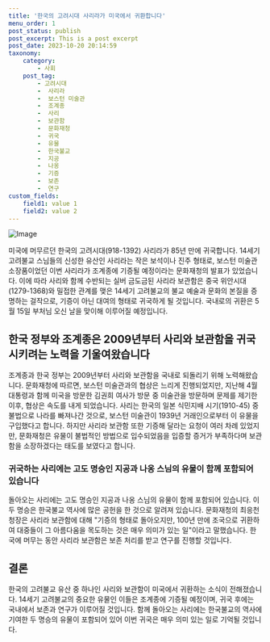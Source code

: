 ```yaml
---
title: '한국의 고려시대 사리라가 미국에서 귀환합니다'
menu_order: 1
post_status: publish
post_excerpt: This is a post excerpt
post_date: 2023-10-20 20:14:59
taxonomy:
    category:
        - 사회
    post_tag:
        - 고려시대
        -  사리라
        -  보스턴 미술관
        -  조계종
        -  사리
        -  보관함
        -  문화재청
        -  귀국
        -  유물
        -  한국불교
        -  지공
        -  나옹
        -  기증
        -  보존
        -  연구
custom_fields:
    field1: value 1
    field2: value 2
---
```


![Image](https://imgnews.pstatic.net/image/640/2024/02/06/0000049706_001_20240206194803663.jpg?type=w647)


미국에 머무르던 한국의 고려시대(918-1392) 사리라가 85년 만에 귀국합니다. 14세기 고려불교 스님들의 신성한 유산인 사리라는 작은 보석이나 진주 형태로, 보스턴 미술관 소장품이었던 이번 사리라가 조계종에 기증될 예정이라는 문화재청의 발표가 있었습니다. 이에 따라 사리와 함께 수반되는 실버 금도금된 사리라 보관함은 중국 위안시대(1279-1368)와 밀접한 관계를 맺은 14세기 고려불교의 불교 예술과 문화의 본질을 증명하는 걸작으로, 기증이 아닌 대여의 형태로 귀국하게 될 것입니다. 국내로의 귀환은 5월 15일 부처님 오신 날을 맞이해 이루어질 예정입니다.

## 한국 정부와 조계종은 2009년부터 사리와 보관함을 귀국시키려는 노력을 기울여왔습니다
조계종과 한국 정부는 2009년부터 사리와 보관함을 국내로 되돌리기 위해 노력해왔습니다. 문화재청에 따르면, 보스턴 미술관과의 협상은 느리게 진행되었지만, 지난해 4월 대통령과 함께 미국을 방문한 김권희 여사가 방문 중 미술관을 방문하며 문제를 제기한 이후, 협상은 속도를 내게 되었습니다. 사리는 한국의 일본 식민지배 시기(1910-45) 중 불법으로 나라를 빠져나간 것으로, 보스턴 미술관이 1939년 거래인으로부터 이 유물을 구입했다고 합니다. 하지만 사리라 보관함 또한 기증해 달라는 요청이 여러 차례 있었지만, 문화재청은 유물이 불법적인 방법으로 입수되었음을 입증할 증거가 부족하다며 보관함을 소장하겠다는 태도를 보였다고 합니다.

### 귀국하는 사리에는 고도 명승인 지공과 나옹 스님의 유물이 함께 포함되어 있습니다
돌아오는 사리에는 고도 명승인 지공과 나옹 스님의 유물이 함께 포함되어 있습니다. 이 두 명승은 한국불교 역사에 많은 공헌을 한 것으로 알려져 있습니다. 문화재청의 최응천청장은 사리라 보관함에 대해 "기증의 형태로 돌아오지만, 100년 만에 조국으로 귀환하여 대중들이 그 아름다움을 목도하는 것은 매우 의미가 있는 일"이라고 말했습니다. 한국에 머무는 동안 사리라 보관함은 보존 처리를 받고 연구를 진행할 것입니다.

## 결론
한국의 고려불교 유산 중 하나인 사리와 보관함이 미국에서 귀환하는 소식이 전해졌습니다. 14세기 고려불교의 중요한 유물인 이들은 조계종에 기증될 예정이며, 귀국 후에는 국내에서 보존과 연구가 이루어질 것입니다. 함께 돌아오는 사리에는 한국불교의 역사에 기여한 두 명승의 유물이 포함되어 있어 이번 귀국은 매우 의미 있는 일로 기억될 것입니다.
